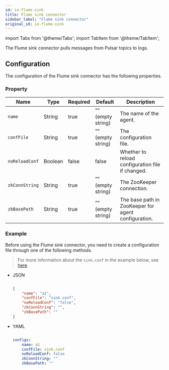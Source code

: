 ```yaml
---
id: io-flume-sink
title: Flume sink connector
sidebar_label: "Flume sink connector"
original_id: io-flume-sink
---
```


import Tabs from '@theme/Tabs';
import TabItem from '@theme/TabItem';


The Flume sink connector pulls messages from Pulsar topics to logs.

## Configuration

The configuration of the Flume sink connector has the following properties.

### Property

| Name | Type|Required | Default | Description 
|------|----------|----------|---------|-------------|
`name`|String|true|"" (empty string)|The name of the agent.
`confFile`|String|true|"" (empty string)|The configuration file.
`noReloadConf`|Boolean|false|false|Whether to reload configuration file if changed.
`zkConnString`|String|true|"" (empty string)|The ZooKeeper connection.
`zkBasePath`|String|true|"" (empty string)|The base path in ZooKeeper for agent configuration.

### Example

Before using the Flume sink connector, you need to create a configuration file through one of the following methods.

> For more information about the `sink.conf` in the example below, see [here](https://github.com/apache/pulsar/blob/master/pulsar-io/flume/src/main/resources/flume/sink.conf).

* JSON 

  ```json
  
  {
      "name": "a1",
      "confFile": "sink.conf",
      "noReloadConf": "false",
      "zkConnString": "",
      "zkBasePath": ""
  }
  
  ```

* YAML

  ```yaml
  
  configs:
      name: a1
      confFile: sink.conf
      noReloadConf: false
      zkConnString: ""
      zkBasePath: ""
  
  ```

